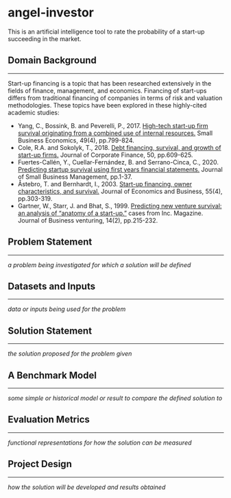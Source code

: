 # angel-investor
This is an artificial intelligence tool to rate the probability of a start-up succeeding in the market. 

## Domain Background
---
Start-up financing is a topic that has been researched extensively in the fields of finance, management, and economics. Financing of start-ups differs from traditional financing of companies in terms of risk and valuation methodologies. These topics have been explored in these highly-cited academic studies: 

* Yang, C., Bossink, B. and Peverelli, P., 2017. [High-tech start-up firm survival originating from a combined use of internal resources.](https://personal.vu.nl/p.j.peverelli/ChunBossinkPeverelli.pdf) Small Business Economics, 49(4), pp.799-824.
* Cole, R.A. and Sokolyk, T., 2018. [Debt financing, survival, and growth of start-up firms.](https://rebelcole.com/PDF/Cole-Sokolyk.JCF.2017.pdf) Journal of Corporate Finance, 50, pp.609-625.
* Fuertes-Callén, Y., Cuellar-Fernández, B. and Serrano-Cinca, C., 2020. [Predicting startup survival using first years financial statements.](https://www.researchgate.net/profile/Carlos-Serrano-Cinca/publication/343566221_Predicting_startup_survival_using_first_years_financial_statements/links/6024f89f92851c4ed5639c6a/Predicting-startup-survival-using-first-years-financial-statements.pdf) Journal of Small Business Management, pp.1-37.
* Åstebro, T. and Bernhardt, I., 2003. [Start-up financing, owner characteristics, and survival.](https://d1wqtxts1xzle7.cloudfront.net/49879491/TM___JK_Start-up_Financing_manuscript_2010_11_04.pdf?1477479846=&response-content-disposition=inline%3B+filename%3DStart_up_Financing_in_the_Age_of_Globali.pdf&Expires=1626899842&Signature=cjj9vaq~lLG6Kv8jJr~I43QPyteiNRxrY-rmBGAoF5u5UjoWUX3HNKwrtCM2xwGTn8JacvO6Jd~BvuN~xdhb6Vq4fbCsKR9HVPnObiAj2DLRceKK3aJ-7uK2CuS9llLYZ666o3EERwRSlzKJk8OUTW5c9JBQ~AWP~DNOjMxylgSon6MHPMCHOktlxhlvRBjcd0g7lHcFUqYq2WO5rXQUwpl8~qgbqeqV-hiLCnxLIsHxDXJx8C2yqu0NW7vIoXeWW0snfEZ-Rw52Z781SWHwJUNo5JQjxzjNfXQ~eqQF1bJRkZh9s34PyG7v~ziwQ3~~gTnMUrHRTkPI0nOWtyOQhg__&Key-Pair-Id=APKAJLOHF5GGSLRBV4ZA) Journal of Economics and Business, 55(4), pp.303-319.
* Gartner, W., Starr, J. and Bhat, S., 1999. [Predicting new venture survival: an analysis of “anatomy of a start-up.”](https://www.sciencedirect.com/science/article/pii/S0883902697000633) cases from Inc. Magazine. Journal of Business venturing, 14(2), pp.215-232.


## Problem Statement
---
*a problem being investigated for which a solution will be defined*

## Datasets and Inputs
---
*data or inputs being used for the problem*

## Solution Statement
---
*the solution proposed for the problem given*

## A Benchmark Model
---
*some simple or historical model or result to compare the defined solution to*

## Evaluation Metrics
---
*functional representations for how the solution can be measured*

## Project Design
---
*how the solution will be developed and results obtained*

